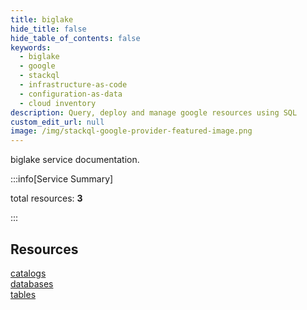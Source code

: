 ```yaml
---
title: biglake
hide_title: false
hide_table_of_contents: false
keywords:
  - biglake
  - google
  - stackql
  - infrastructure-as-code
  - configuration-as-data
  - cloud inventory
description: Query, deploy and manage google resources using SQL
custom_edit_url: null
image: /img/stackql-google-provider-featured-image.png
---
```


biglake service documentation.

:::info[Service Summary]

total resources: __3__  

:::

## Resources
<div class="row">
<div class="providerDocColumn">
<a href="/biglake/catalogs/">catalogs</a><br />
<a href="/biglake/databases/">databases</a>
</div>
<div class="providerDocColumn">
<a href="/biglake/tables/">tables</a>
</div>
</div>